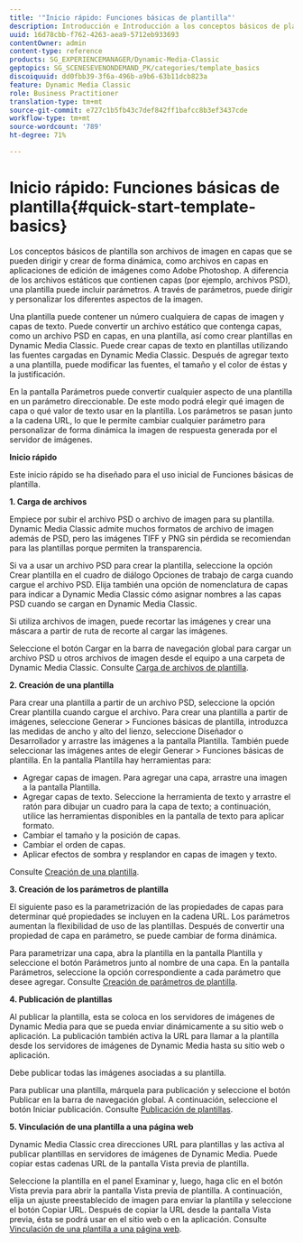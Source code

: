 ```yaml
---
title: '"Inicio rápido: Funciones básicas de plantilla"'
description: Introducción e Introducción a los conceptos básicos de plantilla para ayudarle a poner en marcha rápidamente.
uuid: 16d78cbb-f762-4263-aea9-5712eb933693
contentOwner: admin
content-type: reference
products: SG_EXPERIENCEMANAGER/Dynamic-Media-Classic
geptopics: SG_SCENESEVENONDEMAND_PK/categories/template_basics
discoiquuid: dd0fbb39-3f6a-496b-a9b6-63b11dcb823a
feature: Dynamic Media Classic
role: Business Practitioner
translation-type: tm+mt
source-git-commit: e727c1b5fb43c7def842ff1bafcc8b3ef3437cde
workflow-type: tm+mt
source-wordcount: '789'
ht-degree: 71%

---
```



# Inicio rápido: Funciones básicas de plantilla{#quick-start-template-basics}

Los conceptos básicos de plantilla son archivos de imagen en capas que se pueden dirigir y crear de forma dinámica, como archivos en capas en aplicaciones de edición de imágenes como Adobe Photoshop. A diferencia de los archivos estáticos que contienen capas (por ejemplo, archivos PSD), una plantilla puede incluir parámetros. A través de parámetros, puede dirigir y personalizar los diferentes aspectos de la imagen.

Una plantilla puede contener un número cualquiera de capas de imagen y capas de texto. Puede convertir un archivo estático que contenga capas, como un archivo PSD en capas, en una plantilla, así como crear plantillas en Dynamic Media Classic. Puede crear capas de texto en plantillas utilizando las fuentes cargadas en Dynamic Media Classic. Después de agregar texto a una plantilla, puede modificar las fuentes, el tamaño y el color de éstas y la justificación.

En la pantalla Parámetros puede convertir cualquier aspecto de una plantilla en un parámetro direccionable. De este modo podrá elegir qué imagen de capa o qué valor de texto usar en la plantilla. Los parámetros se pasan junto a la cadena URL, lo que le permite cambiar cualquier parámetro para personalizar de forma dinámica la imagen de respuesta generada por el servidor de imágenes.

**Inicio rápido**

Este inicio rápido se ha diseñado para el uso inicial de Funciones básicas de plantilla. 

**1. Carga de archivos**

Empiece por subir el archivo PSD o archivo de imagen para su plantilla. Dynamic Media Classic admite muchos formatos de archivo de imagen además de PSD, pero las imágenes TIFF y PNG sin pérdida se recomiendan para las plantillas porque permiten la transparencia.

Si va a usar un archivo PSD para crear la plantilla, seleccione la opción Crear plantilla en el cuadro de diálogo Opciones de trabajo de carga cuando cargue el archivo PSD. Elija también una opción de nomenclatura de capas para indicar a Dynamic Media Classic cómo asignar nombres a las capas PSD cuando se cargan en Dynamic Media Classic.

Si utiliza archivos de imagen, puede recortar las imágenes y crear una máscara a partir de ruta de recorte al cargar las imágenes.

Seleccione el botón Cargar en la barra de navegación global para cargar un archivo PSD u otros archivos de imagen desde el equipo a una carpeta de Dynamic Media Classic. Consulte [Carga de archivos de plantilla](uploading-template-files.md#uploading_template_files).

**2. Creación de una plantilla**

Para crear una plantilla a partir de un archivo PSD, seleccione la opción Crear plantilla cuando cargue el archivo. Para crear una plantilla a partir de imágenes, seleccione Generar > Funciones básicas de plantilla, introduzca las medidas de ancho y alto del lienzo, seleccione Diseñador o Desarrollador y arrastre las imágenes a la pantalla Plantilla. También puede seleccionar las imágenes antes de elegir Generar > Funciones básicas de plantilla. En la pantalla Plantilla hay herramientas para:

* Agregar capas de imagen. Para agregar una capa, arrastre una imagen a la pantalla Plantilla.
* Agregar capas de texto. Seleccione la herramienta de texto  y arrastre el ratón para dibujar un cuadro para la capa de texto; a continuación, utilice las herramientas disponibles en la pantalla de texto para aplicar formato.
* Cambiar el tamaño y la posición de capas.
* Cambiar el orden de capas.
* Aplicar efectos de sombra y resplandor en capas de imagen y texto.

Consulte [Creación de una plantilla](creating-template.md#creating_a_template).

**3. Creación de los parámetros de plantilla**

El siguiente paso es la parametrización de las propiedades de capas para determinar qué propiedades se incluyen en la cadena URL. Los parámetros aumentan la flexibilidad de uso de las plantillas. Después de convertir una propiedad de capa en parámetro, se puede cambiar de forma dinámica.

Para parametrizar una capa, abra la plantilla en la pantalla Plantilla y seleccione el botón Parámetros junto al nombre de una capa. En la pantalla Parámetros, seleccione la opción correspondiente a cada parámetro que desee agregar. Consulte [Creación de parámetros de plantilla](creating-template-parameters.md#creating_template_parameters).

**4. Publicación de plantillas**

Al publicar la plantilla, esta se coloca en los servidores de imágenes de Dynamic Media para que se pueda enviar dinámicamente a su sitio web o aplicación. La publicación también activa la URL para llamar a la plantilla desde los servidores de imágenes de Dynamic Media hasta su sitio web o aplicación.

Debe publicar todas las imágenes asociadas a su plantilla.

Para publicar una plantilla, márquela para publicación y seleccione el botón Publicar en la barra de navegación global. A continuación, seleccione el botón Iniciar publicación. Consulte [Publicación de plantillas](publishing-templates.md#publishing_templates).

**5. Vinculación de una plantilla a una página web**

Dynamic Media Classic crea direcciones URL para plantillas y las activa al publicar plantillas en servidores de imágenes de Dynamic Media. Puede copiar estas cadenas URL de la pantalla Vista previa de plantilla.

Seleccione la plantilla en el panel Examinar y, luego, haga clic en el botón Vista previa para abrir la pantalla Vista previa de plantilla. A continuación, elija un ajuste preestablecido de imagen para enviar la plantilla y seleccione el botón Copiar URL. Después de copiar la URL desde la pantalla Vista previa, ésta se podrá usar en el sitio web o en la aplicación. Consulte [Vinculación de una plantilla a una página web](linking-template-web-page.md#linking_a_template_to_a_web_page).
